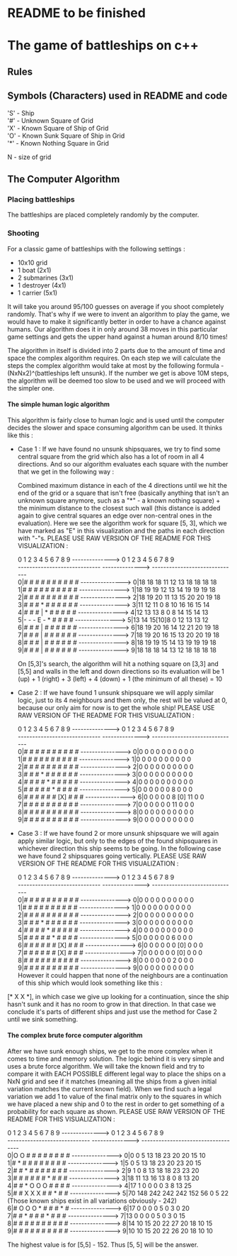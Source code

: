 # README to be finished
# The game of battleships on c++

## Rules

## Symbols (Characters) used in README and code
'S' - Ship                                                                                                                                                            
'#' - Unknown Square of Grid                                                                                                                                          
'X' - Known Square of Ship of Grid                                                                                                                                    
'O' - Known Sunk Square of Ship in Grid                                                                                                                               
'*' - Known Nothing Square in Grid                                                                                                                                    

N - size of grid                                                                                                                                                      

## The Computer Algorithm
### Placing battleships
The battleships are placed completely randomly by the computer.

### Shooting
For a classic game of battleships with the following settings :
- 10x10 grid
- 1 boat (2x1)
- 2 submarines (3x1)
- 1 destroyer (4x1)
- 1 carrier (5x1)
  
It will take you around 95/100 guesses on average if you shoot completely randomly.
That's why if we were to invent an algorithm to play the game, we would have to make it significantly better in order to have a chance against humans.
Our algorithm does it in only around 38 moves in this particular game settings and gets the upper hand against a human around 8/10 times!

The algorithm in itself is divided into 2 parts due to the amount of time and space the complex algorithm requires. On each step we will calculate the steps the complex algorithm would take at most by the following formula - (NxNx2)^(battleships left unsunk). If the number we get is above 10M steps, the algorithm will be deemed too slow to be used and we will proceed with the simpler one.

#### The simple human logic algorithm
This algorithm is fairly close to human logic and is used until the computer decides the slower and space consuming algorithm can be used.
It thinks like this :
- Case 1 : If we have found no unsunk shipsquares, we try to find some central square from the grid which also has a lot of room in all 4 directions. And so our algorithm evaluates each square with the number that we get in the following way :
  
  Combined maximum distance in each of the 4 directions until we hit the end of the grid or a square that isn't free (basically anything that isn't an unknown square anymore, such as a "*" - a known nothing square) + the minimum distance to the closest such wall (this distance is added again to give central squares an edge over non-central ones in the evaluation). Here we see the algorithm work for square [5, 3], which we have marked as "E" in this visualization and the paths in each direction with "-"s. PLEASE USE RAW VERSION OF THE README FOR THIS VISUALIZATION :
  
  0  1  2  3  4  5  6  7  8  9  -------------->    0  1  2  3  4  5  6  7  8  9                                                                                       
  ----------------------------- -------------->  ------------------------------                                                                                     
0|#  #  #  #  #  #  #  #  #  # ---------------> 0|18 18 18 11 12 13 18 18 18 18                                                                                     
1|#  #  #  #  #  #  #  #  #  # ---------------> 1|18 19 19 12 13 14 19 19 19 18                                                                                     
2|#  #  #  #  #  #  #  #  #  # ---------------> 2|18 19 20 11 13 15 20 20 19 18                                                                                     
3|#  #  #  *  #  #  #  #  #  # ---------------> 3|11 12 11 0  8  10 16 16 15 14                                                                                       
4|#  #  #  |  *  #  #  #  #  # ---------------> 4|12 13 13 8  0  8  14 15 14 13                                                                                       
5|-  -  -  E  -  *  #  #  #  # ---------------> 5|13 14 15[10]8  0  12 13 13 12                                                                                      
6|#  #  #  |  #  #  #  #  #  # ---------------> 6|18 19 20 16 14 12 21 20 19 18                                                                                     
7|#  #  #  |  #  #  #  #  #  # ---------------> 7|18 19 20 16 15 13 20 20 19 18                                                                                     
8|#  #  #  |  #  #  #  #  #  # ---------------> 8|18 19 19 15 14 13 19 19 19 18                                                                                     
9|#  #  #  |  #  #  #  #  #  # ---------------> 9|18 18 18 14 13 12 18 18 18 18                                                                                     

  On [5,3]'s search, the algorithm will hit a nothing square on [3,3] and [5,5] and walls in the left and down directions so its evaluation will be 1 (up) + 1 (right) + 3 (left) + 4 (down) + 1 (the minimum of all these) = 10
  
- Case 2 : If we have found 1 unsunk shipsquare we will apply similar logic, just to its 4 neighbours and them only, the rest will be valued at 0, because our only aim for now is to get the whole ship!  PLEASE USE RAW VERSION OF THE README FOR THIS VISUALIZATION :

  0  1  2  3  4  5  6  7  8  9  -------------->   0  1  2  3  4  5  6  7  8  9                                                                                        
  ----------------------------- --------------> ------------------------------                                                                                        
0|#  #  #  #  #  #  #  #  #  # ---------------> 0|0  0  0  0  0  0  0  0  0  0                                                                                        
1|#  #  #  #  #  #  #  #  #  # ---------------> 1|0  0  0  0  0  0  0  0  0  0                                                                                        
2|#  #  #  #  #  #  #  #  #  # ---------------> 2|0  0  0  0  0  0  0  0  0  0                                                                                        
3|#  #  #  *  #  #  #  #  #  # ---------------> 3|0  0  0  0  0  0  0  0  0  0                                                                                        
4|#  #  #  #  *  #  #  #  #  # ---------------> 4|0  0  0  0  0  0  0  0  0  0                                                                                        
5|#  #  #  #  #  *  #  #  #  # ---------------> 5|0  0  0  0  0  0  8  0  0  0                                                                                        
6|#  #  #  #  #  # [X] #  #  # ---------------> 6|0  0  0  0  0  8 [0] 11 0  0                                                                                        
7|#  #  #  #  #  #  #  #  #  # ---------------> 7|0  0  0  0  0  0  11 0  0  0                                                                                        
8|#  #  #  #  #  #  #  #  #  # ---------------> 8|0  0  0  0  0  0  0  0  0  0                                                                                        
9|#  #  #  #  #  #  #  #  #  # ---------------> 9|0  0  0  0  0  0  0  0  0  0                                                                                         

- Case 3 : If we have found 2 or more unsunk shipsquare we will again apply similar logic, but only to the edges of the found shipsquares in whichever direction this ship seems to be going. In the following case we have found 2 shipsquares going vertically. PLEASE USE RAW VERSION OF THE README FOR THIS VISUALIZATION :

  0  1  2  3  4  5  6  7  8  9  -------------->   0  1  2  3  4  5  6  7  8  9                                                                                        
  ----------------------------- --------------> ------------------------------                                                                                        
0|#  #  #  #  #  #  #  #  #  # ---------------> 0|0  0  0  0  0  0  0  0  0  0                                                                                        
1|#  #  #  #  #  #  #  #  #  # ---------------> 1|0  0  0  0  0  0  0  0  0  0                                                                                        
2|#  #  #  #  #  #  #  #  #  # ---------------> 2|0  0  0  0  0  0  0  0  0  0                                                                                        
3|#  #  #  *  #  #  #  #  #  # ---------------> 3|0  0  0  0  0  0  0  0  0  0                                                                                        
4|#  #  #  #  *  #  #  #  #  # ---------------> 4|0  0  0  0  0  0  0  0  0  0                                                                                        
5|#  #  #  #  #  *  #  #  #  # ---------------> 5|0  0  0  0  0  0  6  0  0  0                                                                                        
6|#  #  #  #  #  # [X] #  #  # ---------------> 6|0  0  0  0  0  0 [0] 0  0  0                                                                                        
7|#  #  #  #  #  # [X] #  #  # ---------------> 7|0  0  0  0  0  0 [0] 0  0  0                                                                                        
8|#  #  #  #  #  #  #  #  #  # ---------------> 8|0  0  0  0  0  0  2  0  0  0                                                                                        
9|#  #  #  #  #  #  #  #  #  # ---------------> 9|0  0  0  0  0  0  0  0  0  0                                                                                                
However it could happen that none of the neighbours are a continuation of this ship which would look something like this :

[* X X *], in which case we give up looking for a continuation, since the ship hasn't sunk and it has no room to grow in that direction. In that case we conclude it's parts of different ships and just use the method for Case 2 until we sink something.

#### The complex brute force computer algorithm
After we have sunk enough ships, we get to the more complex when it comes to time and memory solution. The logic behind it is very simple and uses a brute force algorithm. We will take the known field and try to compare it with EACH POSSIBLE different legal way to place the ships on a NxN grid and see if it matches (meaning all the ships from a given initial variation matches the current known field). When we find such a legal variation we add 1 to value of the final matrix only to the squares in which we have placed a new ship and 0 to the rest in order to get something of a probability for each square as shown. PLEASE USE RAW VERSION OF THE README FOR THIS VISUALIZATION :

  0  1  2  3  4  5  6  7  8  9  -------------->   0  1   2   3   4   5   6  7  8  9                                                                                   
  ----------------------------- --------------> -----------------------------------                                                                                   
0|O  O  #  #  #  #  #  #  #  # ---------------> 0|0  0   5   13  18  23  20 20 15 10                                                                                  
1|#  *  #  #  #  #  #  #  #  # ---------------> 1|5  0   5   13  18  23  20 23 20 15                                                                                  
2|#  #  *  #  #  #  #  #  #  # ---------------> 2|9  1   0   8   13  18  18 23 23 20                                                                                  
3|#  #  #  #  #  #  *  #  #  # ---------------> 3|18 11  13  16  13  8   0  8  13 20                                                                                  
4|#  #  *  O  O  O  #  #  #  # ---------------> 4|17 1   0   0   0   0   3  8  13 25                                                                                  
5|#  #  X  X  X  #  #  *  #  # ---------------> 5|70 148 242 242 242 152 56 0  5  22  (Those known ships exist in all variations obviously - 242)                     
6|#  O  O  O  *  #  #  #  *  # ---------------> 6|17 0   0   0   0   5   0  3  0  20                                                                                  
7|#  #  *  #  #  #  *  #  #  # ---------------> 7|13 0   0   0   0   5   0  3  0  15                                                                                  
8|#  #  #  #  #  #  #  #  #  # ---------------> 8|14 10  15  20  22  27  20 18 10 15                                                                                  
9|#  #  #  #  #  #  #  #  #  # ---------------> 9|10 10  15  20  22  26  20 18 10 10     

The highest value is for [5,5] - 152. Thus [5, 5] will be the answer.
